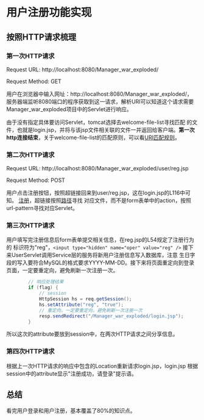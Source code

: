 # 用户注册功能实现

## 按照HTTP请求梳理

### 第一次HTTP请求

Request URL: http://localhost:8080/Manager_war_exploded/

Request Method: GET

用户在浏览器中输入网址：http://localhost:8080/Manager_war_exploded/，
服务器端监听8080端口的程序获取到这一请求，解析URI可以知道这个请求需要
Manager_war_exploded项目中的Servlet进行响应。

由于没有指定具体要访问Servlet，tomcat选择去welcome-file-list寻找匹配
的文件，也就是login.jsp，并将与该jsp文件相关联的文件一并返回给客户端。**第一次
http连接结束**，关于welcome-file-list的匹配原则，可以看[URI匹配规则](
URI匹配规则.md)。

### 第二次HTTP请求

Request URL: http://localhost:8080/Manager_war_exploded/user/reg.jsp

Request Method: POST

用户点击注册按钮，按照超链接回来到user/reg.jsp，这在login.jsp的L116中可知。
<a href="user/reg.jsp">注册</a>，超链接按照[路径](JSP中的超链接.md)寻找
对应文件，而不是form表单中的action，按照url-pattern寻找对应Servlet。

### 第三次HTTP请求

用户填写完注册信息后form表单提交相关信息，在reg.jsp的L54规定了注册行为的
标识符为"reg"，`<input type="hidden" name="oper" value="reg" />`
接下来UserServlet调用Service层的服务将新用户注册信息写入数据库，注意
生日字段的写入要符合MySQL的格式要求YYYY-MM-DD。接下来将页面重定向到登录
页面，一定要重定向，避免刷新一次注册一次。

```java
        // 响应处理结果
        if (flag) {
            // session
            HttpSession hs = req.getSession();
            hs.setAttribute("reg", "true");
            // 重定向，一定要重定向，避免刷新一次注册一次
            resp.sendRedirect("/Manager_war_exploded/login.jsp");
        }
```

所以这次的attribute要放到session中，在两次HTTP请求之间分享信息。

### 第四次HTTP请求

根据上一次HTTP请求的响应中包含的Location重新请求login.jsp，login.jsp
根据session中的attribute显示"注册成功，请登录"提示语。

## 总结

看完用户登录和用户注册，基本覆盖了80%的知识点。